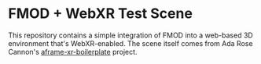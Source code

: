 # FMOD + WebXR Test Scene

This repository contains a simple integration of FMOD into a web-based 3D environment that's WebXR-enabled.
The scene itself comes from Ada Rose Cannon's [aframe-xr-boilerplate](https://github.com/AdaRoseCannon/aframe-xr-boilerplate) project.
